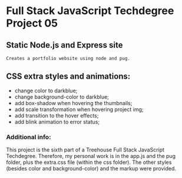# Full Stack JavaScript Techdegree Project 05
## Static Node.js and Express site
    Creates a portfolio website using node and pug.

## CSS extra styles and animations:
- change color to darkblue;
- change background-color to darkblue;
- add box-shadow when hovering the thumbnails;
- add scale transformation when hovering project img;
- add transition to the hover effects;
- add blink animation to error status;

### Additional info:
This project is the sixth part of a Treehouse Full Stack JavaScript Techdegree. Therefore, my personal work is in the app.js and the pug folder, plus the extra.css file (within the css folder). The other styles (besides color and background-color) and the markup were provided.
